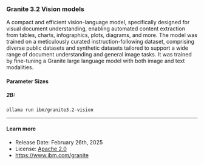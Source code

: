 ### Granite 3.2 Vision models

A compact and efficient vision-language model, specifically designed for visual document understanding, enabling automated content extraction from tables, charts, infographics, plots, diagrams, and more. The model was trained on a meticulously curated instruction-following dataset, comprising diverse public datasets and synthetic datasets tailored to support a wide range of document understanding and general image tasks. It was trained by fine-tuning a Granite large language model with both image and text modalities.

#### Parameter Sizes

##### 2B:

```
ollama run ibm/granite3.2-vision
```

---

#### Learn more

- Release Date: February 26th, 2025
- License: [Apache 2.0](https://www.apache.org/licenses/LICENSE-2.0)
- https://www.ibm.com/granite

